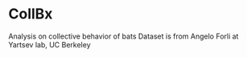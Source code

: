 # CollBx
Analysis on collective behavior of bats
Dataset is from Angelo Forli at Yartsev lab, UC Berkeley
